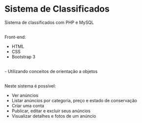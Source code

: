 # Sistema de Classificados
Sistema de classificados com PHP e MySQL

<br />Front-end:
<ul>
  <li>HTML</li>
  <li>CSS</li>
  <li>Bootstrap 3</li>
</ul>

<br />- Utilizando conceitos de orientação a objetos

<br />Neste sistema é possível:<br />
<ul>
  <li>Ver anúncios</li>
  <li>Listar anúncios por categoria, preço e estado de conservação</li>
  <li>Criar uma conta</li>
  <li>Publicar, editar e excluir seus anúncios</li>
  <li>Visualizar detalhes e fotos de um anúncio</li>
</ul>

